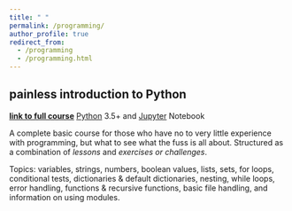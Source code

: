 ```yaml
---
title: " "
permalink: /programming/
author_profile: true
redirect_from:
  - /programming
  - /programming.html
---
```


## painless introduction to Python
**[link to full course](https://github.com/akaszowska/Painless-Introduction-to-Python-course/)**
[Python](https://www.python.org/) 3.5+ and [Jupyter](https://jupyter.org/) Notebook

A complete basic course for those who have no to very little experience with programming, but what to see what the fuss is all about. Structured as a combination of _lessons_ and _exercises or challenges_. 

Topics: variables, strings, numbers, boolean values, lists, sets, for loops, conditional tests, dictionaries & default dictionaries, nesting, while loops, error handling, functions & recursive functions, basic file handling, and information on using modules. 
